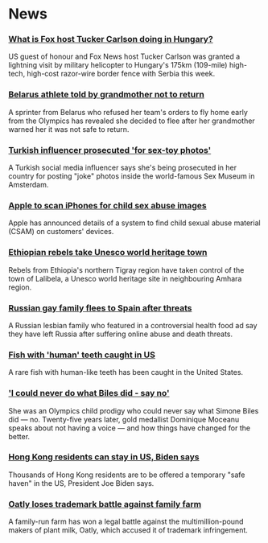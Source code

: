 # News
### [What is Fox host Tucker Carlson doing in Hungary?](https://www.bbc.com/news/world-europe-58104200)
US guest of honour and Fox News host Tucker Carlson was granted a lightning visit by military helicopter to Hungary's 175km (109-mile) high-tech, high-cost razor-wire border fence with Serbia this week. 
### [Belarus athlete told by grandmother not to return](https://www.bbc.com/news/world-europe-58104195)
A sprinter from Belarus who refused her team's orders to fly home early from the Olympics has revealed she decided to flee after her grandmother warned her it was not safe to return. 
### [Turkish influencer prosecuted 'for sex-toy photos'](https://www.bbc.com/news/world-europe-58102368)
A Turkish social media influencer says she's being prosecuted in her country for posting "joke" photos inside the world-famous Sex Museum in Amsterdam.
### [Apple to scan iPhones for child sex abuse images](https://www.bbc.com/news/technology-58109748)
Apple has announced details of a system to find child sexual abuse material (CSAM) on customers' devices. 
### [Ethiopian rebels take Unesco world heritage town](https://www.bbc.com/news/world-africa-58101912)
Rebels from Ethiopia's northern Tigray region have taken control of the town of Lalibela, a Unesco world heritage site in neighbouring Amhara region.
### [Russian gay family flees to Spain after threats](https://www.bbc.com/news/world-europe-58103833)
A Russian lesbian family who featured in a controversial health food ad say they have left Russia after suffering online abuse and death threats.
### [Fish with 'human' teeth caught in US](https://www.bbc.com/news/world-us-canada-58105044)
A rare fish with human-like teeth has been caught in the United States.
### ['I could never do what Biles did - say no'](https://www.bbc.com/news/world-us-canada-58043512)
She was an Olympics child prodigy who could never say what Simone Biles did — no. Twenty-five years later, gold medallist Dominique Moceanu speaks about not having a voice — and how things have changed for the better.
### [Hong Kong residents can stay in US, Biden says](https://www.bbc.com/news/world-us-canada-58105075)
Thousands of Hong Kong residents are to be offered a temporary "safe haven" in the US, President Joe Biden says.
### [Oatly loses trademark battle against family farm](https://www.bbc.com/news/uk-england-cambridgeshire-58102252)
A family-run farm has won a legal battle against the multimillion-pound makers of plant milk, Oatly, which accused it of trademark infringement.
